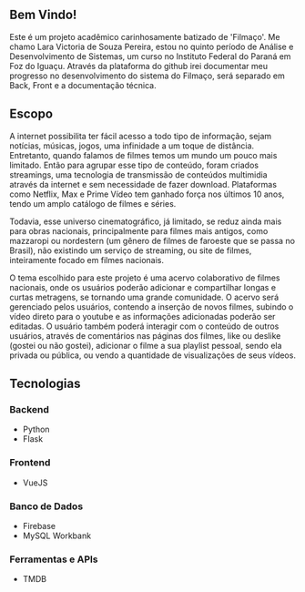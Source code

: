 ## Bem Vindo!

Este é um projeto acadêmico carinhosamente batizado de 'Filmaço'.
Me chamo Lara Victoria de Souza Pereira, estou no quinto período de Análise e Desenvolvimento de Sistemas, um curso no Instituto Federal do Paraná em Foz do Iguaçu.
Através da plataforma do github irei documentar meu progresso no desenvolvimento do sistema do Filmaço, será separado em Back, Front e a documentação técnica.


## Escopo

A internet possibilita ter fácil acesso a todo tipo de informação, sejam notícias, músicas, jogos, uma infinidade a um toque de distância. Entretanto, quando falamos de filmes temos um mundo um pouco mais limitado. Então para agrupar esse tipo de conteúdo, foram criados streamings, uma tecnologia de transmissão de conteúdos multimidia através da internet e sem necessidade de 
fazer download. Plataformas como Netflix, Max e Prime Vídeo tem ganhado força nos últimos 10 anos, tendo um amplo catálogo de filmes e séries.

 Todavia, esse universo cinematográfico, já limitado, se reduz ainda mais para obras nacionais, principalmente para filmes mais antigos, como mazzaropi ou nordestern (um gênero de filmes de faroeste que se passa no Brasil), não existindo um serviço de streaming, ou site de filmes, inteiramente focado em filmes nacionais. 

O tema escolhido para este projeto é uma acervo colaborativo de filmes nacionais, onde os usuários poderão adicionar e compartilhar longas e curtas metragens, se tornando uma grande comunidade. O acervo será gerenciado pelos usuários, contendo a inserção de novos filmes, subindo o vídeo direto para o youtube e as informações adicionadas poderão ser editadas. O usuário também poderá interagir com o conteúdo de outros usuários, através de comentários nas páginas dos filmes, like ou deslike (gostei ou não gostei), adicionar o filme a sua playlist pessoal, sendo ela privada ou pública, ou vendo a quantidade de visualizações de seus vídeos.


## Tecnologias

### Backend
- Python
- Flask

### Frontend
- VueJS

### Banco de Dados
- Firebase
- MySQL Workbank

### Ferramentas e APIs
- TMDB



